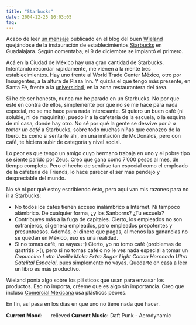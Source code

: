 ```yaml
---
title: "Starbucks"
date: 2004-12-25 16:03:05
tag: 
---
```

<p>Acabo de leer <a href="http://wieland.alohagdl.com/blog/index.php?gadget=blog&amp;action=single_view&amp;id=173">un mensaje</a> publicado en el blog del buen <a href="http://wieland.alohagdl.com/">Wieland</a> quejándose de la instauración de establecimientos <a href="http://www.ihatestarbucks.com/">Starbucks</a> en Guadalajara. Según comentaba, el 9 de diciembre se implantó el primero.

Acá en la Ciudad de México hay una gran cantidad de Starbucks. Intentando recordar rápidamente, me vienen a la mente tres establecimientos. Hay uno frente al World Trade Center México, otro por Insurgentes, a la altura de Plaza Inn. Y quizás el que tengo más presente, en Santa Fé, frente a la <a href="http://www.uia.mx/">universidad</a>, en la zona restaurantera del área.

Si he de ser honesto, nunca me he parado en un Starbucks. No por que esté en contra de ellos, simplemente por que no se me hace para nada especial, no se me hace para nada interesante. Si quiero un buen café (ni soluble, ni de maquinita), puedo ir a la cafetería de la escuela, o la esquina de mi casa, donde hay otro. No sé por qué la gente se desvive por <em>ir a tomar un café</em> a Starbucks, sobre todo muchas niñas que conozco de la Ibero. Es como si sentarte ahí, en una imitación de McDonalds, pero con café, te hiciera subir de categoría y nivel social.

Lo peor es que tengo un amigo cuyo hermano trabaja en uno y el pobre tipo se siente parido por Zeus. Creo que gana como 7&#8217;000 pesos al mes, de tiempo completo. Pero el hecho de sentirse tan especial como el empleado de la cafetería de Friends, lo hace parecer el ser más pendejo y despreciable del mundo.

No sé ni por qué estoy escribiendo ésto, pero aquí van mis razones para no ir a Starbucks:
</p>
<ul>
<li>No todos los cafés tienen acceso inalámbrico a Internet. Ni tampoco alámbrico. De cualquier forma, ¿y los Sanborns? ¿Tu escuela?</li>
<li>Contribuyes más a la fuga de capitales. Cierto, los empleados no son extranjeros, sí genera empleados, pero empleados prepotentes y presuntuosos. Además, el dinero que pagas, al menos las ganancias no se quedan en México, eso es una realidad.</li>
<li>Si no tomas café, no vayas :-) Cierto, yo no tomo café (problemas de gastritis :-(), pero si no tomas café o no le ves nada especial a tomar un <em>Capuccino Latte Vanilla Moka Extra Sugar Light Cocoa Horneada Ultra Satelital Espacial</em>, pues simplemente no vayas. Quedarte en casa a leer un libro es más productivo.</li>
</ul>
<p>
Wieland ponía algo sobre los plásticos que usan para envasar los productos. Eso no importa, créeme que es algo sin importancia. Creo que incluso <a href="http://www.comercialmexicana.com/">Comercial Mexicana</a> usa plásticos peores.

En fin, así pasa en los días en que uno no tiene nada qué hacer.
</p>
<strong>Current Mood:</strong> <img width="15" height="15" src="http://stat.livejournal.com/img/mood/growf/smileys/smile.gif"/> relieved
<strong>Current Music:</strong> Daft Punk - Aerodynamic
